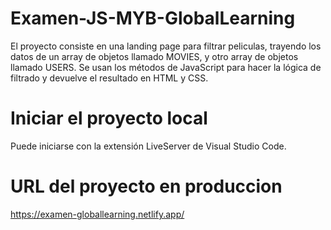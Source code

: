 # Examen-JS-MYB-GlobalLearning

 El proyecto consiste en una landing page para filtrar peliculas, trayendo los datos de un array de objetos llamado MOVIES, y otro array de objetos llamado USERS. Se usan los métodos de JavaScript para hacer la lógica de filtrado y devuelve el resultado en HTML y CSS.

# Iniciar el proyecto local

Puede iniciarse con la extensión LiveServer de Visual Studio Code.

# URL del proyecto en produccion

https://examen-globallearning.netlify.app/
